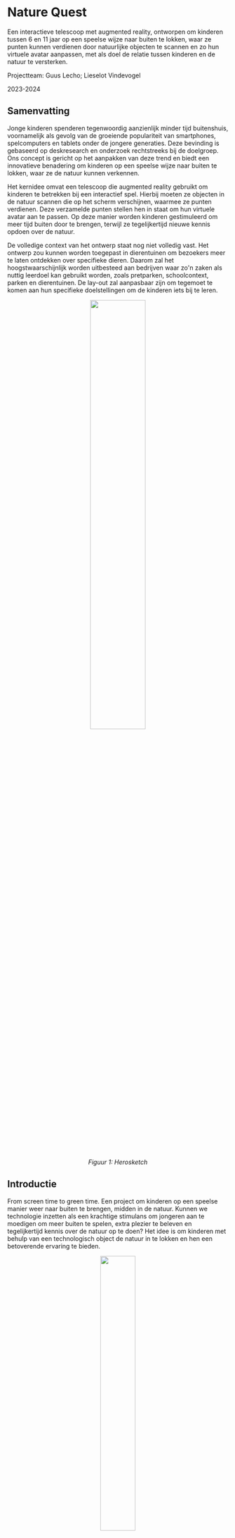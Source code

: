 # Nature Quest
Een interactieve telescoop met augmented reality, ontworpen om kinderen tussen 6 en 11 jaar op een speelse wijze naar buiten te lokken, waar ze punten kunnen verdienen door natuurlijke objecten te scannen en zo hun virtuele avatar aanpassen, met als doel de relatie tussen kinderen en de natuur te versterken.  

Projectteam: Guus Lecho; Lieselot Vindevogel 

2023-2024

## Samenvatting
Jonge kinderen spenderen tegenwoordig aanzienlijk minder tijd buitenshuis, voornamelijk als gevolg van de groeiende populariteit van smartphones, spelcomputers en tablets onder de jongere generaties. Deze bevinding is gebaseerd op deskresearch en onderzoek rechtstreeks bij de doelgroep. Ons concept is gericht op het aanpakken van deze trend en biedt een innovatieve benadering om kinderen op een speelse wijze naar buiten te lokken, waar ze de natuur kunnen verkennen. 

Het kernidee omvat een telescoop die augmented reality gebruikt om kinderen te betrekken bij een interactief spel. Hierbij moeten ze objecten in de natuur scannen die op het scherm verschijnen, waarmee ze punten verdienen. Deze verzamelde punten stellen hen in staat om hun virtuele avatar aan te passen. Op deze manier worden kinderen gestimuleerd om meer tijd buiten door te brengen, terwijl ze tegelijkertijd nieuwe kennis opdoen over de natuur. 

De volledige context van het ontwerp staat nog niet volledig vast. Het ontwerp zou kunnen worden toegepast in dierentuinen om bezoekers meer te laten ontdekken over specifieke dieren. Daarom zal het hoogstwaarschijnlijk worden uitbesteed aan bedrijven waar zo'n zaken als nuttig leerdoel kan gebruikt worden, zoals pretparken, schoolcontext, parken en dierentuinen. De lay-out zal aanpasbaar zijn om tegemoet te komen aan hun specifieke doelstellingen om de kinderen iets bij te leren. 
<p align="middle">
<img src="https://github.com/lieselotvindevogel/images/blob/main/foto%204.png" width= "50%"/></br><em> Figuur 1: Herosketch </em>
</p>

## Introductie
From screen time to green time. Een project om kinderen op een speelse manier weer naar buiten te brengen, midden in de natuur. Kunnen we technologie inzetten als een krachtige stimulans om jongeren aan te moedigen om meer buiten te spelen, extra plezier te beleven en tegelijkertijd kennis over de natuur op te doen? Het idee is om kinderen met behulp van een technologisch object de natuur in te lokken en hen een betoverende ervaring te bieden. 
<p align="middle"><img src="https://github.com/lieselotvindevogel/images/blob/main/Afbeelding1.jpg" width= "40%"/></br><em>Figuur 2: (Children are playing outside less and less | Adventure+, z.d.)</em>
</p>

We richten ons specifiek op kinderen rond de leeftijd van 9 tot 11 jaar, omdat deze groep al voldoende bewustzijn heeft om zelf te ontdekken hoe ze met nieuwe technologieën kunnen omgaan. Het is van essentieel belang dat kinderen het object direct begrijpen en kunnen bedienen zodra ze het in handen krijgen. Ons doel is om kinderen op een interactieve wijze naar buiten te laten gaan, waarbij ze met behulp van technologie de wereld om hen heen kunnen verkennen. 

Met het finaal concept wordt er gestreefd om de natuur te verbinden met de digitale wereld op een manier die boeiend en educatief is voor kinderen. Door middel van een innovatief technologisch apparaat willen we niet alleen de barrière tussen scherm en natuur doorbreken, maar ook een positieve impuls geven aan de relatie tussen kinderen en hun natuurlijke omgeving. Het project streeft ernaar om buiten spelen aantrekkelijker te maken en tegelijkertijd een waardevolle en leerzame ervaring te bieden. 

## Methodologie
De methodes die gevolgd worden voor dit project zijn de triple diamond van Zendesk en het NPD process van Roozenberg en Eekels toegepast op het proces. Het eerste semester gaat over de eerste twee keren convergeren en focust zich dus op de discover en define fase van het project. De specifieke stappen die gemaakt zijn in de discover en define zijn dieper uitgewerkt aan de hang van het NPD process. 
<p align="middle"><img src="https://github.com/lieselotvindevogel/images/blob/main/Afbeelding2.png" width= "60%"/></br><em>Figuur 3: methodologie </em>
</p>
<p align="middle"><img src="https://github.com/lieselotvindevogel/images/blob/main/Afbeelding3.png" width= "60%"/></br><em>Figuur 4: methodologie </em>
</p>
In de discovery fase lag de focus vooral op User-Centered Design. Hierbij werden zorgvuldig de behoeften en wensen van gebruikers onderzocht. Hiermee werd een gefundeerde “how might we” gevormd waarmee er in de volgende fase aan de slag wordt gegaan. Dit staat gelijk aan het doorlopen van fase 1-2-3 bij Roozenberg en Eekels. Fase 4 is het einde van de discovery fase. De eerste definitie van het probleem is herbekeken en tot een “how might we” gekomen.  
<blockquote>
“Hoe kunnen we schoolkinderen (6-11j) avontuur en ontdekking in de natuur laten beleven met behulp van een slim speelgoed?” 
</blockquote>
De discovery fase resulteerde in een probleem, dat vervolgens in de definition fase nader werd uitgewerkt. Uit deze verdieping is een concept met verschillende prototypes ontstaan, elk met een specifieke rol in ons proces. Om het eerste semester af te ronden, is er na een gebruikerstoetsing een definitieve vorm van het concept gekozen. In het tweede semester zal er volop gewerkt worden aan de verdere ontwikkeling en verfijning van dit concept. 

Voor de evaluatie van verschillende prototypes tijdens interviews werd de benadering van Activity-Centered Design toegepast. Deze methode richtte zich op het observeren van gebruikershandelingen en hun interactie met de ontwerpen. Deze aanpak werd gekozen vanwege de uitdaging bij kinderen om expliciet te benoemen hoe ze met iets omgaan. Door te focussen op hun handelingen konden we een correcter beeld krijgen van hun ervaringen en meningen betreffende de prototypes.  

Na iedere fase van onderzoek en prototypes is er een grondige analyse gemaakt van de resultaten. Deze zijn terug te vinden in de OneDrive (Opdracht gebruiksgericht ontwerpen) ieder onder hun eigen fase. De bevindingen worden meegenomen in doorlopen van volgende fasen tot aan het eindconcept. 
## Discovery
### Doelstellingen
Wat willen we juist bereiken in de discovery fase? Het doel is om te onderzoeken hoe kinderen omgaan met de natuur. Is het mogelijk om technologie als stimulans te gebruiken om kinderen meer op een speelse manier naar buiten te doen gaan? Hoeveel tijd brengen kinderen door binnen? We trekken het probleem open en kijken naar het brede aspect ervan. We willen inzichten verkrijgen over hoe kinderen de natuur nu ervaren. Hiernaast willen we ook te weten komen welk speelgoed kinderen momenteel het meest bezig houdt en waarom dit zo is. 
### Materiaal & methoden
In deze fase was het essentieel om het probleem grondig te verkennen. Door middel van deskresearch en een focusgroep met betrekking tot het probleem hebben we een globaal overzicht verkregen van diverse inzichten. 

De deskresearch was een benchmark (n=7) van verschillende producten. 

Er wordt gesurft naar websites van grote, bekende speelgoedwinkels. De online catalogus wordt gefilterd op de gewenste leeftijd en vervolgens op populariteit. Uit de populairste verkochte items worden de producten gekozen (proberen om zo verschillend mogelijke categorieën te nemen). 

Er wordt gekeken naar wat het product zo populair maakt. Zijn er bepaalde features waardoor het product zo aantrekkelijk is voor de kinderen? Vervolgens wordt er gekeken welke van deze features mogelijk te gebruiken zijn voor een nieuw digitech product om buiten te spelen. Deze features worden gerangschikt naar haalbaarheid en nut voor het nieuwe product. De meest belangrijke bepalen de trends voor het product. 
 
De focusgroep (n=11) wordt gehouden bij 11 kinderen met een leeftijd tussen 8 en 10 jaar. Het is een diepgaand groepsinterview waar op interactieve wijze getoetst wordt naar kinderen hun ervaring met natuur en ontdekking. 

Vertrekkende vanuit de volgende onderzoeksvragen werd het interview opgesteld: 

A. Wat vinden kinderen avontuurlijk, hoe willen zij de natuur ontdekken? 

B. Welk (buiten)speelgoed bestaat er al en wat is populair onder deze leeftijdscategorie? 

C. Wat houdt kinderen bezig in hun vrije tijd, voor welke momenten moet er een oplossing komen? 

De vragen waren een combinatie van brainstormoefeningen, actieve oefeningen (tekenen, avontuurtje gaan beleven) en statische vragen die gesteld werden. Uit de antwoorden worden gezamenlijke inzichten, thema’s, objecten gezocht. Deze terugkomende informatie duidt waar kinderen op dit moment mee bezig zijn en welke verbanden zij leggen met spel en natuur. 
### Resultaten
Het uitgebreid analyseren stelde ons in staat om uiteenlopende en waardevolle ideeën te genereren. Om deze gegevens effectief samen te voegen en een helder beeld te creëren, zijn verschillende methoden toege past. 

In de benchmark kwamen per speelgoed een aantal populaire features naar voren. Deze belangrijke features werden gecategoriseerd en gerangschikt, we bekwamen volgende lijst van belangrijke eigenschappen. 

1. Autonomie en zelfstandigheid 
2. Diverse opties 
3. Vooruitgang en ontgrendeling (alles verzamelen) 
4. Creativiteit en bouwen 
5. Actie 
6. Audiovisuele feedback 
7. Verbeelding en rollenspel 
8. Competitie 

De resultaten van de focusgroep zijn  

Kinderen komen met veel verschillende ideeën af over avontuur. Ze weten zeer duidelijk wat avontuurlijk is en er bestaat veel avontuur. We zien dit ook terugkomen in creativiteit. Namelijk, ze hebben veel verschillende ideeën om voorwerpen te gebruiken. 
Bij de brainstorm over de natuur bekijken ze het begrip al zeer breed. Ze weten zeer goed wat alle facetten van de natuur zijn. 
Als al het voorgaande gecombineerd wordt met het erop uit trekken, is te zien dat kinderen altijd wel iets van avontuur kunnen verzinnen. Ze hebben heel veel ideeën en meer dan voldoende creativiteit om op pad te gaan en met verhalen terug te komen. 
Bij het favoriete speelgoed komen veel van deze avonturen terug maar dan digitaal op een scherm. Er wordt gekozen voor een scherm binnen uit gemakzucht omdat ze dan niets meer moeten maken en direct kunnen beginnen spelen. 
Inhoudelijk komen enkele thema’s een paar keer terug: Survival (hut bouwen, beschermen, overleven,… ); Bouwen (Minecraft, kampen, ...); Op toch gaan (kamperen, rechtdoortocht, andere werelden,...) 

De resultaten van de deskresearch en de focusgroep zijn vervat in enkele rapporten die terug te vinden zijn in volgende mapje [discovery](https://ugentbe-my.sharepoint.com/:f:/g/personal/guus_lecho_ugent_be/EmB7dOgy2bxIj7EZAW5QhpEBqS87obiWapYT5C1aDM4AlQ?e=JEem2P).


### Conclusies & implicaties
De implicaties van de benchmark voor het design zijn dat de terugkomende features zeker moeten geïntegreerd worden in het concept. Het zal waarschijnlijk niet mogelijk zijn om alle punten toe te passen in één concept, aangezien deze van verschillende categorieën speelgoed komen. Het zal toch aangeraden zijn om er zoveel als mogelijk rekening mee te houden. 
Kinderen tussen 8 en 10 jaar hebben een intrinsieke behoefte aan avontuur en exploratie. Ze zijn buitengewoon creatief in hun benadering van avontuur, waarbij ze diverse elementen van de natuur integreren in hun spel. De connectie en de verbinding naar de natuur is dus reeds aanwezig. Dit is ook de reden waarom er voor deze leeftijd is gekozen.
Uit hun favoriete speelgoedkeuzes blijkt dat digitale speelervaringen populair zijn. Toch hebben kinderen een verlangen naar fysieke interactie in de natuur. Dit suggereert een mogelijkheid om technologie te gebruiken om hen naar buiten te brengen en hun ervaringen te verrijken. 
De finale “how might we” die bekomen wordt is de volgende:  

"Hoe kunnen we schoolkinderen (6-11j) avontuur en ontdekking in de natuur laten beleven met behulp van een slim speelgoed?"

Deze vraag gaan we proberen oplossen met het concept dat in de definition fase bepaald wordt. 

 

## Definition
### Doelstellingen
In de definition fase wordt er gestreefd om binnen een korte periode een uiterst helder beeld te ontwikkelen van het concept. Door middel van het creëren en evalueren van diverse prototypes, evenals het voeren van doelgerichte interviews, beogen we een diepgaand inzicht te verkrijgen. Het doel is om aan het einde van deze fase een goed doordacht concept te hebben, waarop we in het tweede semester kunnen voortbouwen. De basisvorm van het concept zal tegen die tijd vast liggen, waardoor de focus in het tweede semester met name zal liggen op de technologische kant. 
### Materiaal & methoden
De vorm van het product is onderzocht geweest aan de hand van twee waves van prototypes. Per wave zijn drie verschillende varianten van het product gemaakt. Deze varianten gaven ons na gebruiker interviews, inzichten die ons verder konden helpen met de beslissing over de functionele vorm van het product. 

Wave 1 prototypes: test de algemene vorm van het product. (n=3) 
Materiaal: 
<p align="middle"><img src="https://github.com/lieselotvindevogel/images/blob/main/Afbeelding4.png" width= "60%"/></br><em>Figuur 5: prototypes wave 1 </em>
</p>
Methode: 
Aan de hand van deze drie objecten wordt een gebruikers interview opgesteld om antwoord te krijgen op volgende onderzoeksvraag:
Welke vorm van het speelgoed werkt het beste?
-	Kinderen moeten direct begrijpen hoe ze het moeten gebruiken
-	Het moet leuk zijn om te gebruiken
-	Grootte (lompheid): is er plaats voor elektronica maar kunnen de kinderen het dan nog gebruiken
-	Interactie met het voorwerp: interesseert het kinderen wel dat de telescoop uitgeschoven kan worden

De gebruiker krijgt alle drie de versies te zien. Hij moet vervolgens een korte simulatie doorlopen met elke versie. De geïnterviewde kan dus zeer goed kiezen en vergelijken welke versie van het object hij het beste vindt.
Wave 2 prototypes: kijkt naar de interactie met het product en hoe de gebruiker het scherm zal bedienen. (n=3)
Materiaal:
<p align="middle"><img src="https://github.com/lieselotvindevogel/images/blob/main/Afbeelding1.png" width= "60%"/></br><em> Figuur 6: prototype wave 2 </em>
</p>
Methode:
Aan de hand van deze drie objecten wordt een gebruikers interview opgesteld om antwoord te krijgen op volgende onderzoeksvragen:
Welke positie van de knoppen zorgt voor de makkelijkste interactie?
Welke variant van knoppen levert het hoogste gebruiksgemak en hoe moeten deze knoppen er dan uitzien?
Bij deze wave krijgt de gebruiker telkens maar één versie van de prototypes te zien. We willen een diepere connectie met de gebruiker en het voorwerp. We willen geen oppervlakkige vergelijking tussen de verschillende opties maar we willen begrijpen waarom een bepaalde versie goed of slecht is zodat deze goede of slechte eigenschappen ook bekeken kunnen worden in de andere versies.

### Resultaten

<ul>De resultaten van wave 1 zijn:
 
 <li>Gebruiker 1: Telescoop > vergrootglas > verrekijker</li>
 <li>Gebruiker 2: Verrekijker > telescoop > vergrootglas</li>
 <li>Gebruiker 3: Telescoop > verrekijker > vergrootglas</li>
</ul>
De volgorde van de vorm waren voor iedere gebruiker anders.
<p align="middle"><img src="https://github.com/lieselotvindevogel/UCD_SEM1/blob/main/IMG_20240121_163212%20(1).jpg" width= "30%"/></br><em> Figuur 7: gebruiker wave 1</em>
</p>
<p>Over het algemeen tonen de conclusies aan dat de telescoop, ondanks enkele kwaliteitsproblemen met het schuifmechanisme, als het meest favorabele prototype wordt beschouwd vanwege de sterke visuele herkenning en de associatie met avontuurlijke verhalen. De verrekijker wordt ook positief beoordeeld, vooral vanwege de bekendheid ervan thuis en de goede passing op het gezicht. Het vergrootglas wordt als minder interessant beschouwd, voornamelijk omdat het als te eenvoudig en niet speels genoeg wordt ervaren. Over het algemeen benadrukken de conclusies het belang van herkenning, speelsheid en goede kwaliteit bij het ontwikkelen van een succesvol eindproduct.
Bij de telescoop verstaan de kinderen rapper hoe ze met het voorwerp moeten omgaan. Dit kan ook liggen aan enige herkenning met het voorwerp, maar ook omdat het iets is wat eenvoudig te gebruiken valt. Het interesseert de kinderen zeker en vast dat de telescoop kan uitschuiven. Over het uitschuiven moet nog praktisch nagedacht worden omdat dit niet eenvoudig te realiseren valt met de elektronica die erin zal verwerkt moeten worden.
</p>
<p align="middle"><img src="https://github.com/lieselotvindevogel/images/blob/main/Afbeelding2.jpg" width= "30%"/></br><em> Figuur 8: gebruiker wave 1</em>
</p>
De resultaten van wave 2 zijn:
De versie met de knoppen vooraan gaf de beste ervaring. Door de knoppen vanachter botste de gebruiker met zijn mouw tegen het gezicht. De variant van knoppen vooraan is minder duidelijk te kiezen. Wel zijn er enkele designfeatures waar rekening mee gehouden kan worden om tot een derde finale variant van knoppen te komen.

De knoppen zouden best iets groter zijn, zodat er minder gekeken moet worden en dat er minder vaak twee knoppen tegelijk ingedrukt worden.
De knoppen moeten meer intuïtief zijn en feedback geven zodat de kinderen niet moeten kijken op welke knop ze duwen maar dat ze het kunnen voelen. Iets minder knoppen kunnen hier ook bij helpen.
Het design moet ook zowel voor rechtshandigen als voor linkshandigen werken.
<p align="middle"><img src="https://github.com/lieselotvindevogel/images/blob/main/Afbeelding3.jpg" width= "30%"/></br><em> Figuur 9: gebruiker wave 2</em>
</p>

De resultaten van de interviews zijn vervat in enkele rapporten die terug te vinden zijn in volgende mapje [definition](https://ugentbe-my.sharepoint.com/:f:/g/personal/guus_lecho_ugent_be/EhM6lTMHFRVAvtqnNgkCbIIBnUWxCHP-qRoDDM2QlJ6DZQ?e=enKGHK).

### Conclusies & implicaties
Dit onderzoek heeft geleid tot het identificeren van de richting waarin verder zal gegaan worden met het concept. 
Wave 1 heeft de vorm van het object definitief vastgelegd op een telescoop. Dit was het meest favoriete object. Er zijn ook enkele belangrijke aspecten die bij het eindproduct aanwezig moeten zijn, namelijk: herkenning, speelsheid en goede kwaliteit.
Bij wave 2 kon er dan verder getest worden op de telescoop. De implicatie van deze wave op het design is dat de knoppen vooraan op het speelgoed moeten zitten. De variant van knoppen ligt niet vast door dit onderzoek. In het tweede semester zullen deze nog verder bestudeerd moeten worden en zeker ook in combinatie met de uitwerking van het display en spel. Er zijn wel enkele vereisten voor de knoppen bevonden waar wel rekening mee moet gehouden worden in verdere prototypes.
De bekomen bevindingen zijn een leidraad voor het vervolg van het project, waarbij het doel is om het gekozen concept verder te verfijnen en ontwikkelen op technologisch vlak.

Bij al de bekomen resultaten is ook gekeken naar hun effect op de design requirements. Hieruit is er een tabel met de voorlopige design requirements gekomen.

|Cognitieve requirements|
|:---|
|Het product moet activiteiten bevatten die de besluitvorming en probleemoplossende vaardigheden van kinderen bevorderen, waardoor ze zelfstandigheid en autonomie ontwikkelen.|
|Het product moet educatieve inhoud bevatten die aansluit bij de leerdoelen voor de leeftijdsgroep van de kinderen.|
|Het product moet activiteiten bevatten die creativiteit stimuleren en kinderen aanmoedigen om op innovatieve manieren te leren.|
|Aan de hand van hun eigen verbeelding moeten de kinderen het spel spelen.|


|Fysieke requirements|
|:---|
|Het product moet een gestroomlijnd en ergonomisch ontwerp hebben om comfortabel gebruik te bevorderen zonder onnodige omvang.|
|Het product moet compact genoeg zijn om comfortabel te worden vastgehouden door kinderen van 10 jaar oud, zonder dat het te groot of te zwaar aanvoelt.|
|Het product moet intuïtieve fysieke knoppen hebben voor navigatie en interactie, waardoor kinderen gemakkelijk kunnen communiceren met het product.|
|De verzamelde gegevens moeten worden bijgehouden op aparte app.|
|Het product moet alle technische componenten intern bevatten om een gestroomlijnd ontwerp te behouden, zonder afbreuk te doen aan de draagbaarheid of gebruiksvriendelijkheid.|
|Het product moet intuïtief en gemakkelijk te begrijpen zijn, zodat het kind direct weet hoe het te gebruiken zonder complexe instructies. De interface moet eenvoudig en duidelijk zijn, waardoor het gebruik van het product direct en moeiteloos is voor het kind.|

## Bill of materials
In eerste instantie zal het product verder ontwikkeld worden met Protopie. Dit is een goedkope manier om de eerste interactie met het scherm en het spel te simuleren. Door middel van wizard of oz simulatie kunnen we met een tweede scherm het scherm binnen het product aansturen.
Verdere prototyping kan dan gebeuren door zelf arduino componenten samen te stellen in het product.

|Voorwerp|Naam|Beschrijving|Kostprijs|
|:---:|:---:|:---:|:---:|
|Camera|Pixy 2|Smart Vision Sensor: camera met image recognition|€ 96,74
|Camera|Huskylens|Een gebruiksvriendelijke AI Machine Vision-sensor|€ 54,95|
|Microcontroller|Arduino Uno||€28,53|
|Batterij||Lithium Polymer Rechargeable Battery, 1.8Ah|€ 16,67|
|LCD-scherm|Round display|Ronde IPS 3,3 cm (1,28") LCD-display met 4-wire SPI-interface|€14,99|
|Proximity Sensor||Ambient Light en Proximity Sensor APDS-9930|€1,80|
|Potentiometer||Seeed Studio Grove Rotary Angle Sensor, Arduino Compatible Board|€ 3,69|
|Drukknoppen|APEM 4 Key|Illuminated Membrane Keypad|€ 25,85|


## Kritische reflectie
Het eerste semester is succesvol verlopen, met enkele onverwachte uitdagingen die desondanks vakkundig zijn aangepakt. Over het geheel genomen zijn de doelen voor dit semester volledig gerealiseerd. Aan het einde van deze periode hebben we nu een solide prototype, dat als fundament zal dienen voor verdere ontwikkeling in het komende semester. Bij nadere beschouwing van de tijdslijn valt op dat we een stevige basis hebben gelegd met het huidige prototype, waarop we in het volgende semester uitgebreide iteraties zullen toepassen om het verder te verfijnen en verbeteren.
Het vinden van een oplossing voor het scherm blijft echter een aanzienlijke uitdaging. Deze uitdaging zal een van de meest veeleisende zijn die we in het volgende semester zullen aangaan. Door tijdsgebrek is dit nog niet behandeld geweest. Niet alleen door tijdsgebrek, maar ook omdat een zeer moeilijke opgave is dit nog niet gerealiseerd.
De focusgroep en een paar van de interviews zijn uitgevoerd op de Chiro. Doordat deze omgeving zeer speels is kwamen er telkens vlot vrij veel creatieve, open antwoorden. Het was echter vaak moeilijk om diepgaande, serieuze antwoorden te bekomen. De omgeving, tijd en sfeer die er hing tijdens de onderzoeken was niet altijd even productief voor het eindproduct. Het was natuurlijk ook onze eerste keer dat we een interview uitvoerden bij kinderen en we hebben veel geleerd maar er valt ook nog veel te verbeteren.
Doordat de interviews telkens op de Chiro zijn uitgevoerd is de steekproef vrij gebased. De kinderen komen allemaal uit dezelfde regio, hebben dezelfde hobby en zijn allemaal bevriend. Dit zou als gevolg kunnen hebben dat het resultaat niet representatief is voor de volledige populatie van kinderen die we willen bereiken met ons product. Voor representatievere antwoorden te bekomen zouden we de demografie van de respondenten wat beter moeten spreiden.


## Bronnen
1: Children are playing outside less and less | Adventure+. (z.d.). https://adventureplus.net.au/blog/children-are-playing-outside-less-and-less

2: PIXY2 - Smart Vision Sensor, SEN-14678 - Antratek Electronics. (z.d.). Antratek Electronics. https://www.antratek.be/pixy2-smart-vision-sensor

3: DFRobot Huskylens AI Vision Sensor | Elektronica voor jou. (2024, 23 januari). Elektronica Voor Jou. https://elektronicavoorjou.nl/product/gravity-huskylens/

4: Joy-IT SBC-LCD1.28R displaymodule 3.3 cm (1.28 inch) 240 x 240 pixel kopen ? Conrad Electronic. (z.d.). https://www.conrad.be/nl/p/joy-it-sbc-lcd1-28r-displaymodule-3-3-cm-1-28-inch-240-x-240-pixel-2587757.html?WT.mc_id=affiliates%3Atradetracker%3Afeed%3A2587757&utm_medium=affiliate&utm_source=tradetracker&utm_campaign=313167&utm_content=Kiesproduct.be+Shopping

 
5: 101020017 | SeEeD Studio Grove Rotary Angle Sensor, Arduino Compatible Board | RS. (z.d.). https://benl.rs-online.com/web/p/arduino-compatible-boards-kits/1793717?cm_mmc=BE-PLA-DS3A-_-google-_-PLA_BE_NL_Raspberry_Pi_%26_Arduino_%26_ROCK_%26_Development_Tools_Whoop-_-(BE:Whoop!)+Arduino+Compatible+Boards+%26+Kits-_-1793717&matchtype=&aud-827186183886:pla-508161397392&gad_source=1&acs_info=ZmluYWxfdXJsOiAiaHR0cHM6Ly9iZW5sLnJzLW9ubGluZS5jb20vd2ViL3AvYXJkdWluby1jb21wYXRpYmxlLWJvYXJkcy1raXRzLzE3OTM3MTcvIgo&gclid=Cj0KCQiAh8OtBhCQARIsAIkWb68ou7ZHpATpGzqVQCtZxsGrCFq9_8y85a6UZ3xIY_OfWR3GFGOvEtkaAnhGEALw_wcB&gclsrc=aw.ds

6: AC3559ILL | APEM 4 Key Illuminated Membrane KeyPad | RS. (z.d.). https://benl.rs-online.com/web/p/keypads/6932388?cm_mmc=BE-PLA-DS3A-_-google-_-CSS_BE_NL_Switches_Whoop-_-(BE:Whoop!)+Keypads-_-6932388&matchtype=&aud-827186183686:pla-340841928841&gad_source=1&acs_info=ZmluYWxfdXJsOiAiaHR0cHM6Ly9iZW5sLnJzLW9ubGluZS5jb20vd2ViL3Ava2V5cGFkcy82OTMyMzg4LyIK&gclid=Cj0KCQiAh8OtBhCQARIsAIkWb684ksk1-rWWuvVaZDsFcmB7C1UzXyn0ZoX5YoFZ9zt_Z8AcuE-HLAIaAqrREALw_wcB&gclsrc=aw.ds

7: A000066 | Arduino Uno Rev 3 | RS. (z.d.). https://benl.rs-online.com/web/p/arduino/7154081?cm_mmc=BE-PLA-DS3A-_-google-_-CSS_BE_NL_Raspberry_Pi_%26_Arduino_%26_ROCK_%26_Development_Tools_Whoop+(2)-_-(BE:Whoop!)+Arduino-_-7154081&matchtype=&aud-827186183686:pla-339391921421&gad_source=1&acs_info=ZmluYWxfdXJsOiAiaHR0cHM6Ly9iZW5sLnJzLW9ubGluZS5jb20vd2ViL3AvYXJkdWluby83MTU0MDgxLyIK&gclid=Cj0KCQiAh8OtBhCQARIsAIkWb6_7cg9EO7K9ytreZc3XK9NX38PB_53ZyeRmhGrqcDpFUdzPpRfqb1MaAn5rEALw_wcB&gclsrc=aw.ds

8: Ambient Light en Proximity Sensor APDS-9930. (z.d.). Chitek. https://www.chitek.nl/ambient-light-en-proximity-sensor-apds-9930.html?source=googlebase

9: RS PRO, 3.7V, 53.5 x 35 x 10.4 mm, Lithium Polymer Rechargeable Battery, 1.8Ah | RS. (z.d.). https://benl.rs-online.com/web/p/speciality-size-rechargeable-batteries/1449405?cm_mmc=BE-PLA-DS3A-_-google-_-CSS_BE_NL_Batteries_%26_Chargers_Whoop+(2)-_-(BE:Whoop!)+Speciality+Size+Rechargeable+Batteries-_-1449405&matchtype=&aud-827186183686:pla-333331382340&gad_source=1&acs_info=ZmluYWxfdXJsOiAiaHR0cHM6Ly9iZW5sLnJzLW9ubGluZS5jb20vd2ViL3Avc3BlY2lhbGl0eS1zaXplLXJlY2hhcmdlYWJsZS1iYXR0ZXJpZXMvMTQ0OTQwNS8iCg&gclid=Cj0KCQiAh8OtBhCQARIsAIkWb6-u-QNfFIACUmfxpA5yT2V7KC2Jhkl27Oaw9mexTtj6QPQNqLMbelMaAgYKEALw_wcB&gclsrc=aw.ds



## Bijlagen
